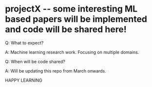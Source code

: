# projectX -- some interesting ML based papers will be implemented and code will be shared here!

<p> Q: What to expect? </p>
<p> A: Machine learning research work. Focusing on multiple domains.</p>

<p> Q: When will be code shared?</p>
<p> A: Will be updating this repo from March onwards. </p>

<p> HAPPY LEARNING</p>
